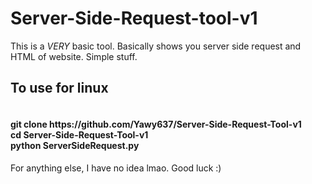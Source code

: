 # Server-Side-Request-tool-v1
This is a *VERY* basic tool. Basically shows you server side request and HTML of website. Simple stuff.

<h2>To use for linux </h2>
<h4> 
<br> git clone https://github.com/Yawy637/Server-Side-Request-Tool-v1
<br> cd Server-Side-Request-Tool-v1
<br> python ServerSideRequest.py
</h4>

For anything else, I have no idea lmao. Good luck :)

